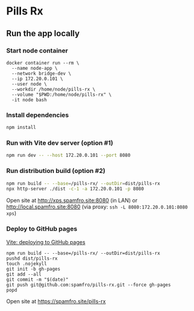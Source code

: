 # Pills Rx

## Run the app locally

### Start node container
```
docker container run --rm \
  --name node-app \
  --network bridge-dev \
  --ip 172.20.0.101 \
  --user node \
  --workdir /home/node/pills-rx \
  --volume "$PWD:/home/node/pills-rx" \
  -it node bash
```

### Install dependencies
```bash
npm install
```

### Run with Vite dev server (option #1)
```bash
npm run dev -- --host 172.20.0.101 --port 8080
```

### Run distribution build (option #2)
```bash
npm run build -- --base=/pills-rx/ --outDir=dist/pills-rx
npx http-server ./dist -c-1 -a 172.20.0.101 -p 8080
```
Open site at http://xps.spamfro.site:8080 (in LAN) or http://local.spamfro.site:8080 (via proxy: `ssh -L 8080:172.20.0.101:8080 xps`)

### Deploy to GitHub pages
[Vite: deploying to GitHub pages](https://vitejs.dev/guide/static-deploy#github-pages)  
```
npm run build -- --base=/pills-rx/ --outDir=dist/pills-rx
pushd dist/pills-rx
touch .nojekyll
git init -b gh-pages
git add --all
git commit -m "$(date)"
git push git@github.com:spamfro/pills-rx.git --force gh-pages
popd
```
Open site at https://spamfro.site/pills-rx
